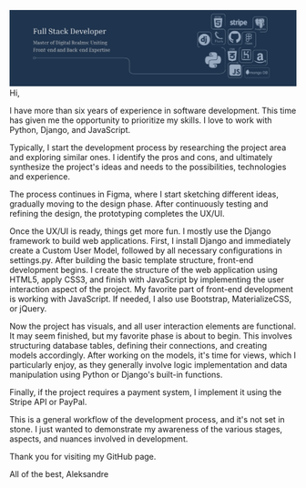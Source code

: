 ![I am GitHub Readme Generator's creator](https://github.com/Aleksandre19/Aleksandre19/blob/main/banner.png?raw=true)
Hi,

I have more than six years of experience in software development. This time has given me the opportunity to prioritize my skills. I love to work with Python, Django, and JavaScript.

Typically, I start the development process by researching the project area and exploring similar ones. I identify the pros and cons, and ultimately synthesize the project's ideas and needs to the possibilities, technologies and experience. 

The process continues in Figma, where I start sketching different ideas, gradually moving to the design phase. After continuously testing and refining the design, the prototyping completes the UX/UI.

Once the UX/UI is ready, things get more fun. I mostly use the Django framework to build web applications. First, I install Django and immediately create a Custom User Model, followed by all necessary configurations in settings.py. After building the basic template structure, front-end development begins. I create the structure of the web application using HTML5, apply CSS3, and finish with JavaScript by implementing the user interaction aspect of the project. My favorite part of front-end development is working with JavaScript. If needed, I also use Bootstrap, MaterializeCSS, or jQuery.

Now the project has visuals, and all user interaction elements are functional. It may seem finished, but my favorite phase is about to begin. This involves structuring database tables, defining their connections, and creating models accordingly. After working on the models, it's time for views, which I particularly enjoy, as they generally involve logic implementation and data manipulation using Python or Django's built-in functions.

Finally, if the project requires a payment system, I implement it using the Stripe API or PayPal.

This is a general workflow of the development process, and it's not set in stone. I just wanted to demonstrate my awareness of the various stages, aspects, and nuances involved in development.

Thank you for visiting my GitHub page. 


All of the best,
Aleksandre




